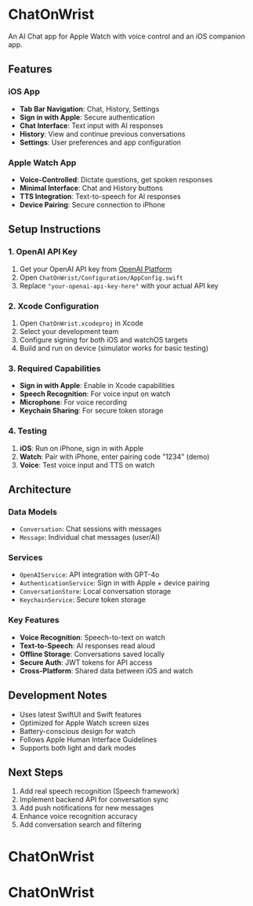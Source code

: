 # ChatOnWrist

An AI Chat app for Apple Watch with voice control and an iOS companion app.

## Features

### iOS App
- **Tab Bar Navigation**: Chat, History, Settings
- **Sign in with Apple**: Secure authentication
- **Chat Interface**: Text input with AI responses
- **History**: View and continue previous conversations
- **Settings**: User preferences and app configuration

### Apple Watch App
- **Voice-Controlled**: Dictate questions, get spoken responses
- **Minimal Interface**: Chat and History buttons
- **TTS Integration**: Text-to-speech for AI responses
- **Device Pairing**: Secure connection to iPhone

## Setup Instructions

### 1. OpenAI API Key
1. Get your OpenAI API key from [OpenAI Platform](https://platform.openai.com/api-keys)
2. Open `ChatOnWrist/Configuration/AppConfig.swift`
3. Replace `"your-openai-api-key-here"` with your actual API key

### 2. Xcode Configuration
1. Open `ChatOnWrist.xcodeproj` in Xcode
2. Select your development team
3. Configure signing for both iOS and watchOS targets
4. Build and run on device (simulator works for basic testing)

### 3. Required Capabilities
- **Sign in with Apple**: Enable in Xcode capabilities
- **Speech Recognition**: For voice input on watch
- **Microphone**: For voice recording
- **Keychain Sharing**: For secure token storage

### 4. Testing
1. **iOS**: Run on iPhone, sign in with Apple
2. **Watch**: Pair with iPhone, enter pairing code "1234" (demo)
3. **Voice**: Test voice input and TTS on watch

## Architecture

### Data Models
- `Conversation`: Chat sessions with messages
- `Message`: Individual chat messages (user/AI)

### Services
- `OpenAIService`: API integration with GPT-4o
- `AuthenticationService`: Sign in with Apple + device pairing
- `ConversationStore`: Local conversation storage
- `KeychainService`: Secure token storage

### Key Features
- **Voice Recognition**: Speech-to-text on watch
- **Text-to-Speech**: AI responses read aloud
- **Offline Storage**: Conversations saved locally
- **Secure Auth**: JWT tokens for API access
- **Cross-Platform**: Shared data between iOS and watch

## Development Notes

- Uses latest SwiftUI and Swift features
- Optimized for Apple Watch screen sizes
- Battery-conscious design for watch
- Follows Apple Human Interface Guidelines
- Supports both light and dark modes

## Next Steps

1. Add real speech recognition (Speech framework)
2. Implement backend API for conversation sync
3. Add push notifications for new messages
4. Enhance voice recognition accuracy
5. Add conversation search and filtering

# ChatOnWrist
# ChatOnWrist

